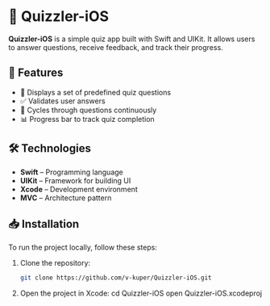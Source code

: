 
# 📱 Quizzler-iOS

**Quizzler-iOS** is a simple quiz app built with Swift and UIKit. It allows users to answer questions, receive feedback, and track their progress.

## 🚀 Features
- 📌 Displays a set of predefined quiz questions
- ✅ Validates user answers
- 🔄 Cycles through questions continuously
- 📊 Progress bar to track quiz completion

## 🛠️ Technologies
- **Swift** – Programming language
- **UIKit** – Framework for building UI
- **Xcode** – Development environment
- **MVC** – Architecture pattern

## 📥 Installation
To run the project locally, follow these steps:

1. Clone the repository:
   ```bash
   git clone https://github.com/v-kuper/Quizzler-iOS.git
2.	Open the project in Xcode:
   cd Quizzler-iOS
   open Quizzler-iOS.xcodeproj

